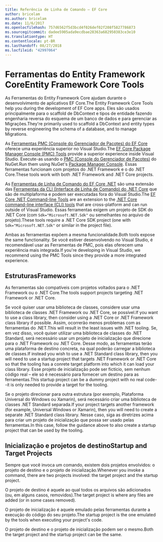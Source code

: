 ```yaml
---
title: Referência de Linha de Comando – EF Core
author: bricelam
ms.author: bricelam
ms.date: 11/6/2017
ms.openlocfilehash: 757d6562f5d3bcd4f026def02f208f5827786873
ms.sourcegitcommit: dadee5905ada9ecdbae28363a682950383ce3e10
ms.translationtype: HT
ms.contentlocale: pt-BR
ms.lasthandoff: 08/27/2018
ms.locfileid: "42997064"
---
```

<a name="entity-framework-core-tools"></a><span data-ttu-id="c12d9-102">Ferramentas do Entity Framework Core</span><span class="sxs-lookup"><span data-stu-id="c12d9-102">Entity Framework Core Tools</span></span>
===========================
<span data-ttu-id="c12d9-103">As Ferramentas do Entity Framework Core ajudam durante o desenvolvimento de aplicativos EF Core.</span><span class="sxs-lookup"><span data-stu-id="c12d9-103">The Entity Framework Core Tools help you during the development of EF Core apps.</span></span> <span data-ttu-id="c12d9-104">Eles são usados principalmente para o scaffold de DbContext e tipos de entidade fazendo engenharia reversa do esquema de um banco de dados e para gerenciar as Migrações.</span><span class="sxs-lookup"><span data-stu-id="c12d9-104">They're primarily used to scaffold a DbContext and entity types by reverse engineering the schema of a database, and to manage Migrations.</span></span>

<span data-ttu-id="c12d9-105">As [Ferramentas PMC (Console do Gerenciador de Pacotes) do EF Core][1] oferece uma experiência superior no Visual Studio.</span><span class="sxs-lookup"><span data-stu-id="c12d9-105">The [EF Core Package Manager Console (PMC) Tools][1] provide a superior experience inside Visual Studio.</span></span> <span data-ttu-id="c12d9-106">Execute-as usando o [PMC (Console do Gerenciador de Pacotes)][2] do NuGet.</span><span class="sxs-lookup"><span data-stu-id="c12d9-106">Run them using NuGet's [Package Manager Console][2].</span></span> <span data-ttu-id="c12d9-107">Essas ferramentas funcionam com projetos do .NET Framework e o do .NET Core.</span><span class="sxs-lookup"><span data-stu-id="c12d9-107">These tools work with both .NET Framework and .NET Core projects.</span></span>

<span data-ttu-id="c12d9-108">As [Ferramentas de Linha de Comando do EF Core .NET][3] são uma extensão das [Ferramentas da CLI (Interface de Linha de Comando) do .NET Core][4] que são de multiplaforma e podem ser executadas fora do Visual Studio.</span><span class="sxs-lookup"><span data-stu-id="c12d9-108">The [EF Core .NET Command-line Tools][3] are an extension to the [.NET Core command-line interface (CLI) tools][4] that are cross-platform and can run outside of Visual Studio.</span></span> <span data-ttu-id="c12d9-109">Essas ferramentas exigem um projeto de SDK do .NET Core (com `Sdk="Microsoft.NET.Sdk"` ou semelhantes no arquivo de projeto).</span><span class="sxs-lookup"><span data-stu-id="c12d9-109">These tools require a .NET Core SDK project (one with `Sdk="Microsoft.NET.Sdk"` or similar in the project file).</span></span>

<span data-ttu-id="c12d9-110">Ambas as ferramentas expõem a mesma funcionalidade.</span><span class="sxs-lookup"><span data-stu-id="c12d9-110">Both tools expose the same functionality.</span></span> <span data-ttu-id="c12d9-111">Se você estiver desenvolvendo no Visual Studio, é recomendável usar as Ferramentas de PMC, pois elas oferecem uma experiência mais integrada.</span><span class="sxs-lookup"><span data-stu-id="c12d9-111">If you're developing in Visual Studio, we recommend using the PMC Tools since they provide a more integrated experience.</span></span>

<a name="frameworks"></a><span data-ttu-id="c12d9-112">Estruturas</span><span class="sxs-lookup"><span data-stu-id="c12d9-112">Frameworks</span></span>
----------
<span data-ttu-id="c12d9-113">As ferramentas são compatíveis com projetos voltados para o .NET Framework ou o .NET Core.</span><span class="sxs-lookup"><span data-stu-id="c12d9-113">The tools support projects targeting .NET Framework or .NET Core.</span></span>

<span data-ttu-id="c12d9-114">Se você quiser usar uma biblioteca de classes, considere usar uma biblioteca de classes .NET Framework ou .NET Core, se possível.</span><span class="sxs-lookup"><span data-stu-id="c12d9-114">If you want to use a class library, then consider using a .NET Core or .NET Framework class library if possible.</span></span> <span data-ttu-id="c12d9-115">Assim, ocorrerão menos problemas com as ferramentas do .NET.</span><span class="sxs-lookup"><span data-stu-id="c12d9-115">This will result in the least issues with .NET tooling.</span></span> <span data-ttu-id="c12d9-116">Se, em vez disso, você quiser utilizar uma biblioteca de classes do .NET Standard, será necessário usar um projeto de inicialização que direcione para o .NET Framework ou .NET Core. Desse modo, as ferramentas terão uma plataforma de destino concreta, na qual poderão carregar a biblioteca de classes.</span><span class="sxs-lookup"><span data-stu-id="c12d9-116">If instead you wish to use a .NET Standard class library, then you will need to use a startup project that targets .NET Framework or .NET Core so that the tooling has a conrete target platform into which it can load your class library.</span></span> <span data-ttu-id="c12d9-117">Esse projeto de inicialização pode ser fictício, sem nenhum código real – ele só é necessário para fornecer um destino para as ferramentas.</span><span class="sxs-lookup"><span data-stu-id="c12d9-117">This startup project can be a dummy project with no real code--it is only needed to provide a target for the tooling.</span></span>

<span data-ttu-id="c12d9-118">Se o projeto direcionar para outra estrutura (por exemplo, Plataforma Universal do Windows ou Xamarin), será necessário criar uma biblioteca de classes .NET Standard separada.</span><span class="sxs-lookup"><span data-stu-id="c12d9-118">If your project targets another framework (for example, Universal Windows or Xamarin), then you will need to create a separate .NET Standard class library.</span></span> <span data-ttu-id="c12d9-119">Nesse caso, siga as diretrizes acima para criar um projeto de inicialização que possa ser usado pelas ferramentas.</span><span class="sxs-lookup"><span data-stu-id="c12d9-119">In this case, follow the guidance above to also create a startup project that can be used by the tooling.</span></span>

<a name="startup-and-target-projects"></a><span data-ttu-id="c12d9-120">Inicialização e projetos de destino</span><span class="sxs-lookup"><span data-stu-id="c12d9-120">Startup and Target Projects</span></span>
---------------------------
<span data-ttu-id="c12d9-121">Sempre que você invoca um comando, existem dois projetos envolvidos: o projeto de destino e o projeto de inicialização.</span><span class="sxs-lookup"><span data-stu-id="c12d9-121">Whenever you invoke a command, there are two projects involved: the target project and the startup project.</span></span>

<span data-ttu-id="c12d9-122">O projeto de destino é aquele ao qual todos os arquivos são adicionados (ou, em alguns casos, removidos).</span><span class="sxs-lookup"><span data-stu-id="c12d9-122">The target project is where any files are added (or in some cases removed).</span></span>

<span data-ttu-id="c12d9-123">O projeto de inicialização é aquele emulado pelas ferramentas durante a execução do código do seu projeto.</span><span class="sxs-lookup"><span data-stu-id="c12d9-123">The startup project is the one emulated by the tools when executing your project's code.</span></span>

<span data-ttu-id="c12d9-124">O projeto de destino e o projeto de inicialização podem ser o mesmo.</span><span class="sxs-lookup"><span data-stu-id="c12d9-124">Both the target project and the startup project can be the same.</span></span>


  [1]: powershell.md
  [2]: https://docs.microsoft.com/nuget/tools/package-manager-console
  [3]: dotnet.md
  [4]: https://docs.microsoft.com/dotnet/core/tools/
